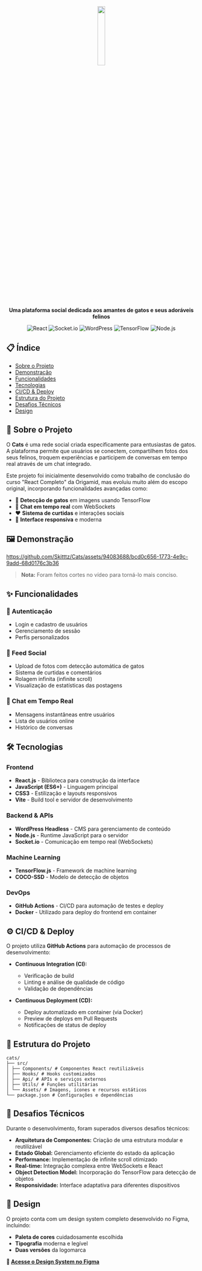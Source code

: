 <div align="center">
  <img src="https://i.ibb.co/KyVmV01/cats.png" width="20%" />
  <p align="center">
  <strong>Uma plataforma social dedicada aos amantes de gatos e seus adoráveis felinos</strong>
  </p>
</div>

<div align="center">
  <img src="https://img.shields.io/badge/React-20232A?style=for-the-badge&logo=react&logoColor=61DAFB" alt="React" />
  <img src="https://img.shields.io/badge/Socket.io-black?style=for-the-badge&logo=socket.io&badgeColor=010101" alt="Socket.io" />
  <img src="https://img.shields.io/badge/WordPress-21759B?style=for-the-badge&logo=wordpress&logoColor=white" alt="WordPress" />
  <img src="https://img.shields.io/badge/TensorFlow-FF6F00?style=for-the-badge&logo=tensorflow&logoColor=white" alt="TensorFlow" />
  <img src="https://img.shields.io/badge/Node.js-43853D?style=for-the-badge&logo=node.js&logoColor=white" alt="Node.js" />
</div>

## 📋 Índice

- [Sobre o Projeto](#sobre-o-projeto)
- [Demonstração](#demonstração)
- [Funcionalidades](#funcionalidades)
- [Tecnologias](#tecnologias)
- [CI/CD & Deploy](#cicd--deploy)
- [Estrutura do Projeto](#estrutura-do-projeto)
- [Desafios Técnicos](#desafios-técnicos)
- [Design](#design)

## 🐾 Sobre o Projeto

O **Cats** é uma rede social criada especificamente para entusiastas de gatos. A plataforma permite que usuários se conectem, compartilhem fotos dos seus felinos, troquem experiências e participem de conversas em tempo real através de um chat integrado.

Este projeto foi inicialmente desenvolvido como trabalho de conclusão do curso "React Completo" da Origamid, mas evoluiu muito além do escopo original, incorporando funcionalidades avançadas como:

- 🤖 **Detecção de gatos** em imagens usando TensorFlow
- 💬 **Chat em tempo real** com WebSockets
- ❤️ **Sistema de curtidas** e interações sociais
- 📱 **Interface responsiva** e moderna

## 🖼️ Demonstração

https://github.com/Skitttz/Cats/assets/94083688/bcd0c656-1773-4e9c-9add-68d0176c3b36

> **Nota:** Foram feitos cortes no vídeo para torná-lo mais conciso.

## ✨ Funcionalidades

### 🔐 Autenticação
- Login e cadastro de usuários
- Gerenciamento de sessão
- Perfis personalizados

### 📸 Feed Social
- Upload de fotos com detecção automática de gatos
- Sistema de curtidas e comentários
- Rolagem infinita (infinite scroll)
- Visualização de estatísticas das postagens

### 💬 Chat em Tempo Real
- Mensagens instantâneas entre usuários
- Lista de usuários online
- Histórico de conversas

## 🛠️ Tecnologias

### Frontend
- **React.js** - Biblioteca para construção da interface
- **JavaScript (ES6+)** - Linguagem principal
- **CSS3** - Estilização e layouts responsivos
- **Vite** - Build tool e servidor de desenvolvimento

### Backend & APIs
- **WordPress Headless** - CMS para gerenciamento de conteúdo
- **Node.js** - Runtime JavaScript para o servidor
- **Socket.io** - Comunicação em tempo real (WebSockets)

### Machine Learning
- **TensorFlow.js** - Framework de machine learning
- **COCO-SSD** - Modelo de detecção de objetos

### DevOps
- **GitHub Actions** - CI/CD para automação de testes e deploy
- **Docker** - Utilizado para deploy do frontend em container

## ⚙️ CI/CD & Deploy

O projeto utiliza **GitHub Actions** para automação de processos de desenvolvimento:  

- **Continuous Integration (CI):**
  - Verificação de build
  - Linting e análise de qualidade de código
  - Validação de dependências  

- **Continuous Deployment (CD):**
  - Deploy automatizado em container (via Docker)
  - Preview de deploys em Pull Requests
  - Notificações de status de deploy  

## 📁 Estrutura do Projeto

```
cats/
├── src/
│ ├── Components/ # Componentes React reutilizáveis
│ ├── Hooks/ # Hooks customizados
│ ├── Api/ # APIs e serviços externos
│ ├── Utils/ # Funções utilitárias
│ └── Assets/ # Imagens, ícones e recursos estáticos
└── package.json # Configurações e dependências
```


## 🎯 Desafios Técnicos

Durante o desenvolvimento, foram superados diversos desafios técnicos:

- **Arquitetura de Componentes:** Criação de uma estrutura modular e reutilizável
- **Estado Global:** Gerenciamento eficiente do estado da aplicação
- **Performance:** Implementação de infinite scroll otimizado
- **Real-time:** Integração complexa entre WebSockets e React
- **Object Detection Model:** Incorporação do TensorFlow para detecção de objetos
- **Responsividade:** Interface adaptativa para diferentes dispositivos

## 🎨 Design

O projeto conta com um design system completo desenvolvido no Figma, incluindo:

- **Paleta de cores** cuidadosamente escolhida
- **Tipografia** moderna e legível
- **Duas versões** da logomarca

**🔗 [Acesse o Design System no Figma](https://www.figma.com/file/W3Ms5OmiEDYSquoKonZ55h/Cats?type=design&node-id=0%3A1&mode=design&t=A2WmgYHU4V3n9mRr-1)**


